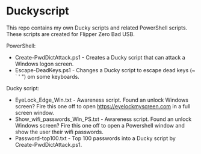 # Duckyscript

This repo contains my own Ducky scripts and related PowerShell scripts. These scripts are created for Flipper Zero Bad USB.


PowerShell:
* Create-PwdDictAttack.ps1 - Creates a Ducky script that can attack a Windows logon screen.
* Escape-DeadKeys.ps1 - Changes a Ducky script to escape dead keys (~ ` ' ") om some keyboards.

Ducky script:
* EyeLock_Edge_Win.txt - Awareness script. Found an unlock Windows screen? Fire this one off to open https://eyelockmyscreen.com in a full screen window.
* Show_wifi_passwords_Win_PS.txt - Awareness script. Found an unlock Windows screen? Fire this one off to open a Powershell window and show the user their wifi passwords.
* Password-top100.txt - Top 100 passwords into a Ducky script by Create-PwdDictAttack.ps1.
